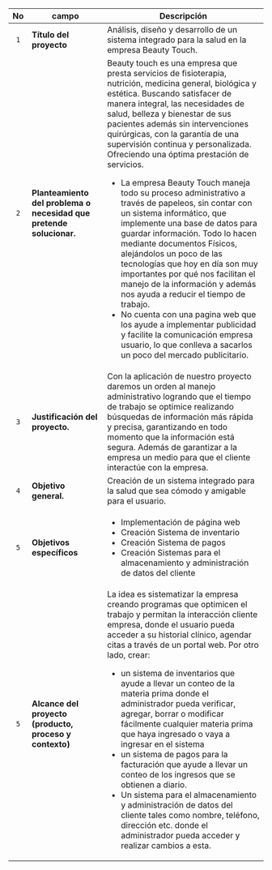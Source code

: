 | No| campo  |Descripción |
| :---: | --- | --- | 
| `1` | **Título del proyecto**|Análisis, diseño y desarrollo de un sistema integrado para la salud en la empresa Beauty Touch. |
| `2` | **Planteamiento del problema o necesidad que pretende solucionar.**|Beauty touch es una empresa que presta servicios de fisioterapia, nutrición, medicina general, biológica y estética. Buscando satisfacer de manera integral, las necesidades de salud, belleza y bienestar de sus pacientes además sin intervenciones quirúrgicas, con la garantía de una supervisión continua y personalizada. Ofreciendo una óptima prestación de servicios.<ul><li> La empresa Beauty Touch maneja todo su proceso administrativo a través de papeleos, sin contar con un sistema informático, que implemente una  base de datos para guardar información. Todo lo hacen mediante documentos Físicos, alejándolos un poco de las tecnologías que hoy en día son muy importantes por qué nos facilitan el manejo de la información y además nos ayuda a reducir el tiempo de trabajo.</li><li>No cuenta con una pagina web que los ayude a implementar  publicidad y facilite la comunicación empresa usuario, lo que conlleva a sacarlos un poco del mercado publicitario.</li></ul>|
|`3` | **Justificación del proyecto.**|Con la aplicación de nuestro proyecto daremos un orden al manejo administrativo logrando que el tiempo de trabajo se optimice realizando búsquedas de información más rápida y precisa, garantizando en todo momento  que la información está segura. Además de garantizar a la empresa un medio para que el cliente interactúe con la empresa.|
| `4` | **Objetivo general.**|Creación de un sistema integrado para la salud que sea cómodo y amigable  para el usuario. |
 | `5` | **Objetivos específicos**|<ul> <li>Implementación de página web</li> <li>Creación Sistema de inventario </li><li>Creación Sistema de pagos</li> <li> Creación Sistemas para el almacenamiento y administración de datos del cliente</li></ul> |
| `5` | **Alcance del proyecto (producto, proceso y contexto)**|La idea es sistematizar la empresa creando programas que optimicen el trabajo y permitan la interacción cliente empresa, donde el usuario pueda acceder a su historial clínico, agendar citas a través de un portal web. Por otro lado, crear:<ul><li>un sistema de inventarios que ayude a llevar un conteo de la materia prima donde el administrador pueda verificar, agregar, borrar o modificar fácilmente cualquier materia prima que haya ingresado o vaya a ingresar en el sistema</li><li>un sistema de pagos para la facturación que ayude a llevar un conteo de los ingresos que se obtienen a diario.</li><li>Un sistema para el almacenamiento y administración de datos del cliente tales como nombre, teléfono, dirección etc. donde el administrador pueda acceder y realizar cambios a esta.</li></ul>|
